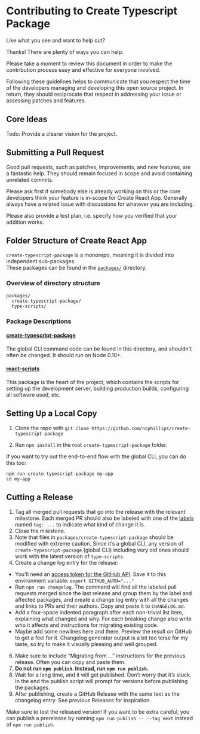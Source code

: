 # Contributing to Create Typescript Package

Like what you see and want to help out?

Thanks! There are plenty of ways you can help.

Please take a moment to review this document in order to make the contribution process easy and effective for everyone involved.

Following these guidelines helps to communicate that you respect the time of the developers managing and developing this open source project. In return, they should reciprocate that respect in addressing your issue or assessing patches and features.

## Core Ideas

Todo: Provide a clearer vision for the project.

## Submitting a Pull Request

Good pull requests, such as patches, improvements, and new features, are a fantastic help. They should remain focused in scope and avoid containing unrelated commits.

Please ask first if somebody else is already working on this or the core developers think your feature is in-scope for Create React App. Generally always have a related issue with discussions for whatever you are including.

Please also provide a test plan, i.e. specify how you verified that your addition works.

## Folder Structure of Create React App
`create-typescript-package` is a monorepo, meaning it is divided into independent sub-packages.<br>
These packages can be found in the [`packages/`](https://github.com/facebookincubator/create-typescript-package/tree/master/packages) directory.

### Overview of directory structure
```
packages/
  create-typescript-package/
  type-scripts/
```
### Package Descriptions
#### [create-typescript-package](https://github.com/ncphillips/create-typescript-package/tree/master/packages/create-typescript-package)
The global CLI command code can be found in this directory, and shouldn't often be changed. It should run on Node 0.10+.
#### [react-scripts](https://github.com/ncphillips/create-typescript-package/tree/master/packages/react-scripts)
This package is the heart of the project, which contains the scripts for setting up the development server, building production builds, configuring all software used, etc.<br>

## Setting Up a Local Copy

1. Clone the repo with `git clone https://github.com/ncphillips/create-typescript-package`

2. Run `npm install` in the root `create-typescript-package` folder.

If you want to try out the end-to-end flow with the global CLI, you can do this too:

```
npm run create-typescript-package my-app
cd my-app
```

## Cutting a Release

1. Tag all merged pull requests that go into the release with the relevant milestone. Each merged PR should also be labeled with one of the [labels](https://github.com/ncphillips/create-typescript-package/labels) named `tag: ...` to indicate what kind of change it is.
2. Close the milestone.
4. Note that files in `packages/create-typescript-package` should be modified with extreme caution. Since it’s a global CLI, any version of `create-typescript-package` (global CLI) including very old ones should work with the latest version of `type-scripts`.
5. Create a change log entry for the release:
  * You'll need an [access token for the GitHub API](https://help.github.com/articles/creating-an-access-token-for-command-line-use/). Save it to this environment variable: `export GITHUB_AUTH="..."`
  * Run `npm run changelog`. The command will find all the labeled pull requests merged since the last release and group them by the label and affected packages, and create a change log entry with all the changes and links to PRs and their authors. Copy and paste it to `CHANGELOG.md`.
  * Add a four-space indented paragraph after each non-trivial list item, explaining what changed and why. For each breaking change also write who it affects and instructions for migrating existing code.
  * Maybe add some newlines here and there. Preview the result on GitHub to get a feel for it. Changelog generator output is a bit too terse for my taste, so try to make it visually pleasing and well grouped.
6. Make sure to include “Migrating from ...” instructions for the previous release. Often you can copy and paste them.
7. **Do not run `npm publish`. Instead, run `npm run publish`.**
8. Wait for a long time, and it will get published. Don’t worry that it’s stuck. In the end the publish script will prompt for versions before publishing the packages.
9. After publishing, create a GitHub Release with the same text as the changelog entry. See previous Releases for inspiration.

Make sure to test the released version! If you want to be extra careful, you can publish a prerelease by running `npm run publish -- --tag next` instead of `npm run publish`.